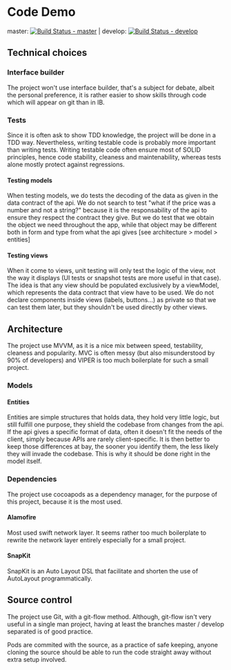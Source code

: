 # Code Demo


master: [![Build Status - master](https://www.bitrise.io/app/7b269aa72022b1dc/status.svg?token=SwfREuqPfW8WTjMMiXStPw&branch=master)](https://www.bitrise.io/app/7b269aa72022b1dc) | develop: [![Build Status - develop](https://www.bitrise.io/app/7b269aa72022b1dc/status.svg?token=SwfREuqPfW8WTjMMiXStPw&branch=develop)](https://www.bitrise.io/app/7b269aa72022b1dc)

## Technical choices

### Interface builder

The project won't use interface builder, that's a subject for debate, albeit the personal preference, it is rather easier to show skills through code which will appear on git than in IB.

### Tests

Since it is often ask to show TDD knowledge, the project will be done in a TDD way. Nevertheless, writing testable code is probably more important than writing tests. Writing testable code often ensure most of SOLID principles, hence code stability, cleaness and maintenability, whereas tests alone mostly protect against regressions.

#### Testing models

When testing models, we do tests the decoding of the data as given in the data contract of the api. We do not search to test "what if the price was a number and not a string?" because it is the responsability of the api to ensure they respect the contract they give.
But we do test that we obtain the object we need throughout the app, while that object may be different both in form and type from what the api gives [see architecture > model > entities]

#### Testing views

When it come to views, unit testing will only test the logic of the view, not the way it displays (UI tests or snapshot tests are more useful in that case). The idea is that any view should be populated exclusively by a viewModel, which represents the data contract that view have to be used. We do not declare components inside views (labels, buttons...) as private so that we can test them later, but they shouldn't be used directly by other views.

## Architecture

The project use MVVM, as it is a nice mix between speed, testability, cleaness and popularity.
MVC is often messy (but also misunderstood by 90% of developers) and VIPER is too much boilerplate for such a small project.

### Models

#### Entities

Entities are simple structures that holds data, they hold very little logic, but still fulfill one purpose, they shield the codebase from changes from the api. If the api gives a specific format of data, often it doesn't fit the needs of the client, simply because APIs are rarely client-specific. It is then better to keep those differences at bay, the sooner you identify them, the less likely they will invade the codebase. This is why it should be done right in the model itself.

### Dependencies

The project use cocoapods as a dependency manager, for the purpose of this project, because it is the most used.

#### Alamofire

Most used swift network layer. It seems rather too much boilerplate to rewrite the network layer entirely especially for a small project.

#### SnapKit

SnapKit is an Auto Layout DSL that facilitate and shorten the use of AutoLayout programmatically.

## Source control

The project use Git, with a git-flow method. Although, git-flow isn't very useful in a single man project, having at least the branches master / develop separated is of good practice.

Pods are commited with the source, as a practice of safe keeping, anyone cloning the source should be able to run the code straight away without extra setup involved.

